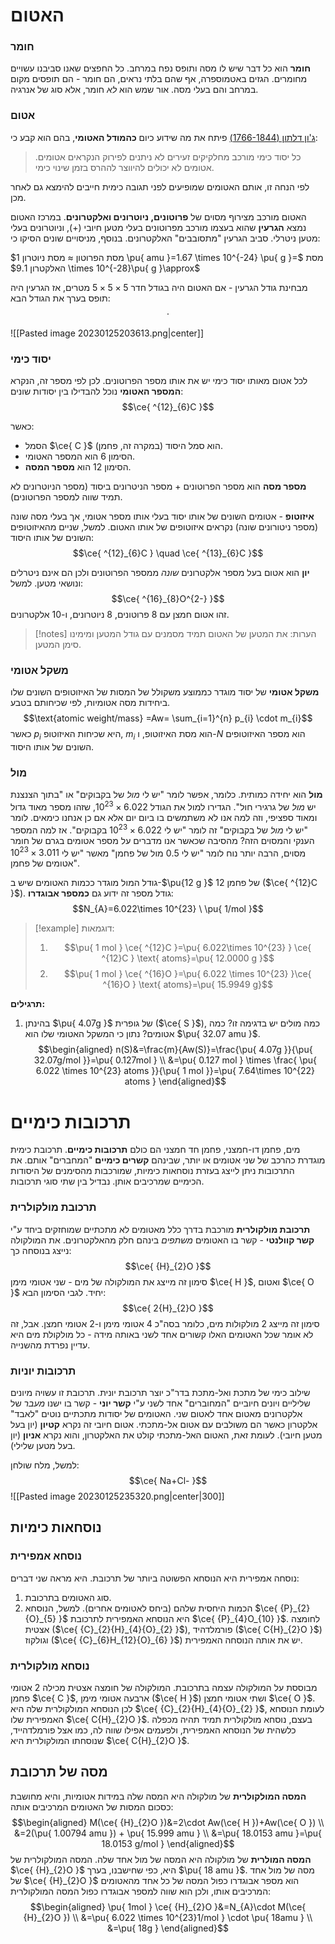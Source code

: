 # האטום
### חומר
**חומר** הוא כל דבר שיש לו מסה ותופס נפח במרחב. כל החפצים שאנו סביבנו עשויים מחומרים. הגזים באטמוספרה, אף שהם בלתי נראים, הם חומר - הם תופסים מקום במרחב והם בעלי מסה. אור שמש הוא *לא* חומר, אלא סוג של אנרגיה.

### אטום
[ג'ון דלתון (1766-1844)](https://en.wikipedia.org/wiki/John_Dalton) פיתח את מה שידוע כיום **כהמודל האטומי**, בהם הוא קבע כי:
> כל יסוד כימי מורכב מחלקיקים זעירים לא ניתנים לפירוק הנקראים אטומים. אטומים לא יכולים להיווצר לההרס בזמן שינוי כימי.

לפי הנחה זו, אותם האטומים שמופיעים לפני תגובה כימית חייבים להימצא גם לאחר מכן.

האטום מורכב מצירוף מסוים של **פרוטונים, ניוטרונים ואלקטרונים**. במרכז האטום נמצא **הגרעין** שהוא בעצמו מורכב מפרוטונים בעלי מטען חיובי ($+$), וניוטרונים בעלי מטען ניטרלי. סביב הגרעין "מתסובבים" האלקטרונים. בנוסף, מניסויים שונים הסיקו כי:

מסת הפרוטון $\approx$ מסת ניוטרון $1 \pu{ amu }=1.67 \times 10^{-24} \pu{ g }=$
מסת האלקטרון $9.1 \times 10^{-28}\pu{  g }\approx$

מבחינת גודל הגרעין - אם האטום היה בגודל חדר $5\times5 \times5$ מטרים, אז הגרעין היה תופס בערך את הגודל הבא:
$$\cdot$$

![[Pasted image 20230125203613.png|center]]

### יסוד כימי
לכל אטום מאותו יסוד כימי יש את אותו מספר הפרוטונים. לכן לפי מספר זה, הנקרא **המספר האטומי** נוכל להבדילו בין יסודות שונים:
$$\ce{ ^{12}_{6}C }$$

כאשר:
- הסמל $\ce{ C }$ הוא סמל היסוד (במקרה זה, פחמן).
- הסימון $6$ הוא המספר האטומי.
- הסימון $12$ הוא **מספר המסה**.

**מספר מסה** הוא מספר הפרוטונים + מספר הניטרונים ביסוד (מספר הניוטרונים לא תמיד שווה למספר הפרוטונים).

**איזוטופ** - אטומים השונים של אותו יסוד בעלי אותו מספר אטומי, אך בעלי מסה שונה (מספר ניטורונים שונה) נקראים איזוטופים של אותו האטום. למשל, שניים מהאיזוטופים השונים של אותו היסוד:
$$\ce{ ^{12}_{6}C } \quad \ce{ ^{13}_{6}C }$$

**יון** הוא אטום בעל מספר אלקטרונים *שונה* ממספר הפרוטונים ולכן הם אינם ניטרלים ונושאי מטען. למשל:
$$\ce{ ^{16}_{8}O^{2-} }$$
זהו אטום חמצן עם $8$ פרוטונים, $8$ ניוטרונים, ו-$10$ אלקטרונים.
>[!notes] הערות:
>את המטען של האטום תמיד מסמנים עם גודל המטען ומימינו סימן המטען.

### משקל אטומי
**משקל אטומי** של יסוד מוגדר כממוצע משקולל של המסות של האיזוטופים השונים שלו ביחידות מסה אטומיות, לפי שכיחותם בטבע.
$$\text{atomic weight/mass} =Aw= \sum_{i=1}^{n} p_{i} \cdot m_{i}$$
כאשר $p_{i}$ היא שכיחות האיזוטופ, $m_{i}$ הוא מסת האיזוטופ, ו-$N$ הוא מספר האיזוטופים השונים של אותו היסוד.

### מול
**מול** הוא יחידה כמותית. כלומר, אפשר לומר "יש לי *מול* של בקבוקים" או "בתוך הצנצנת יש *מול* של גרגירי חול". הגדירו למול את הגודל $6.022\times 10^{23}$, שזהו מספר מאוד גדול ומאוד ספציפי, וזה למה אנו לא משתמשים בו ביום יום אלא אם כן אנחנו כימאים. לומר "יש לי *מול* של בקבוקים" זה לומר "יש לי $6.022\times 10^{23}$ בקבוקים".
אז למה המספר הענקי והמסוים הזה? מהסיבה שכאשר אנו מדברים על מספר אטומים בגרם של חומר מסוים, הרבה יותר נוח לומר "יש לי 0.5 מול של פחמן" מאשר "יש לי $3.011\times 10^{23}$ אטומים של פחמן".

גודל המול מוגדר ככמות האטומים שיש ב-$\pu{12 g }$ של פחמן $12$ ($\ce{ ^{12}C }$). גודל מספר זה ידוע גם **כמספר אבוגדרו**:
$$N_{A}=6.022\times 10^{23} \ \pu{ 1/mol }$$
>[!example] דוגמאות:
>1. $$\pu{ 1 mol } \ce{ ^{12}C }=\pu{ 6.022\times 10^{23} } \ce{ ^{12}C } \text{ atoms}=\pu{ 12.0000 g }$$
>2. $$\pu{ 1 mol } \ce{ ^{16}O }=\pu{ 6.022 \times 10^{23} }\ce{ ^{16}O  } \text{ atoms}=\pu{ 15.9949  g}$$

**תרגילים:**
1. בהינתן $\pu{ 4.07g }$ של גופרית ($\ce{ S }$), כמה מולים יש בדגימה זו? כמה אטומים? נתון כי המשקל האטומי שלו הוא $\pu{ 32.07 amu }$.
	$$\begin{aligned}
n(S)&=\frac{m}{Aw(S)}=\frac{\pu{ 4.07g }}{\pu{ 32.07g/mol }}=\pu{ 0.127mol } \\
&=\pu{ 0.127 mol } \times \frac{ \pu{ 6.022 \times 10^{23} atoms }}{\pu{ 1 mol }}=\pu{ 7.64\times 10^{22} atoms }
\end{aligned}$$

# תרכובות כימיים
מים, פחמן דו-חמצני, פחמן חד חמצני הם כולם **תרכובות כימיים**. תרכובת כימית מוגדרת כהרכב של שני אטומים או יותר, שבינהם **קשרים כימיים** "המחברים" אותם. את התרכובות ניתן לייצג בעזרת נוסחאות כימיות, שמורכבות מהסימנים של היסודות הכימיים שמרכיבים אותן. נבדיל בין שתי סוגי תרכובות.
### תרכובת מולקולרית
**תרכובת מולקולרית** מורכבת בדרך כלל מאטומים לא מתכתיים שמוחזקים ביחד ע"י **קשר קוולנטי** - קשר בו האטומים *משתפים* בינהם חלק מהאלקטרונים. את המולקולה נייצג בנוסחה כך:
$$\ce{ {H}_{2}O }$$
סימון זה מייצג את המולקולה של מים - שני אטומי מימן $\ce{ H }$, ואטום $\ce{ O }$ יחיד.
לגבי הסימון הבא:
$$\ce{ 2{H}_{2}O }$$
סימון זה מייצג $2$ מולקולות מים, כלומר בסה"כ $4$ אטומי מימן ו-$2$ אטומי חמצן. אבל, זה לא אומר שכל האטומים האלו קשורים אחד לשני באותה מידה - כל מולקולת מים היא עדיין נפרדת מהשנייה.
### תרכובות יוניות
שילוב כימי של מתכת ואל-מתכת בדר"כ יוצר תרכובת יונית. תרכובת זו עשויה מיונים שליליים ויונים חיוביים "המחוברים" אחד לשני ע"י **קשר יוני** - קשר בו ישנו *מעבר* של אלקטרונים מאטום אחד לאטום שני.
האטומים של יסודות מתכתיים נוטים "לאבד" אלקטרון כאשר הם משולבים עם אטום אל-מתכתי. אטום חיובי זה נקרא **קטיון** (יון בעל מטען חיובי). לעומת זאת, האטום האל-מתכתי קולט את האלקטרון, והוא נקרא **אניון** (יון בעל מטען שלילי).

למשל, מלח שולחן:
$$\ce{ Na+Cl- }$$
![[Pasted image 20230125235320.png|center|300]]
## נוסחאות כימיות
### נוסחא אמפירית
נוסחה אמפירית היא הנוסחא הפשוטה ביותר של תרכובת. היא מראה שני דברים:
1. סוג האטומים בתרכובת.
2. הכמות היחסית שלהם (ביחס לאטומים אחרים).
למשל, הנוסחא $\ce{ {P}_{2}{O}_{5} }$ היא הנוסחא האמפירית לתרכובת $\ce{ {P}_{4}O_{10} }$.
לחומצה אצטית ($\ce{ {C}_{2}{H}_{4}{O}_{2} }$), פורמלדהיד ($\ce{ C{H}_{2}O }$) וגולקוז ($\ce{ {C}_{6}H_{12}{O}_{6} }$) יש את אותה הנוסחה האמפירית.

### נוסחא מולקולרית
מבוססת על המולקולה עצמה בתרכובת. המולקולה של חומצה אצטית מכילה $2$ אטומי פחמן $\ce{ C }$, ארבעה אטומי מימן ($\ce{ H }$) ושתי אטומי חמצן $\ce{ O }$. לכן הנוסחא המולקולרית שלה היא $\ce{ {C}_{2}{H}_{4}{O}_{2} }$, לעומת הנוסחא האמפירית שלו $\ce{ C{H}_{2}O }$. בעצם, נוסחא מולקולרית תמיד תהיה מכפלה כלשהית של הנוסחא האמפירית, ולפעמים אפילו שווה לה, כמו אצל פורמלדהייד, שנוסחתו המולקולרית היא $\ce{ C{H}_{2}O }$.

## מסה של תרכובת
**המסה המולקולרית** של מולקולה היא המסה שלה במידות אטומיות, והיא מחושבת כסכום המסות של האטומים המרכיבים אותה:
$$\begin{aligned}
M(\ce{ {H}_{2}O })&=2\cdot Aw(\ce{ H })+Aw(\ce{ O }) \\
&=2(\pu{ 1.00794 amu }) + \pu{ 15.999 amu } \\
&=\pu{ 18.0153 amu }=\pu{ 18.0153 g/mol }
\end{aligned}$$
**המסה המולרית** של מולקולה היא המסה של מול אחד שלה. המסה המולקולרית של $\ce{ {H}_{2}O }$ היא, כפי שחישבנו, בערך $\pu{ 18 amu }$. מסה של מול אחד של $\ce{ {H}_{2}O }$ הוא מספר אבוגדרו כפול המסה של כל אחד מהאטומים המרכיבים אותו, ולכן הוא שווה למספר אבוגדרו כפול המסה המולקולרית:
$$\begin{aligned}
\pu{ 1mol } \ce{ {H}_{2}O }&=N_{A}\cdot M(\ce{ {H}_{2}O }) \\
&=\pu{ 6.022 \times 10^{23}1/mol } \cdot \pu{ 18amu } \\
&=\pu{ 18g }
\end{aligned}$$

